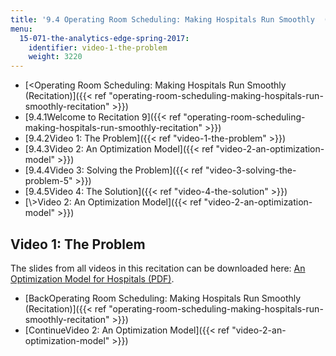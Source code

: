 ```yaml
---
title: '9.4 Operating Room Scheduling: Making Hospitals Run Smoothly  (Recitation)'
menu:
  15-071-the-analytics-edge-spring-2017:
    identifier: video-1-the-problem
    weight: 3220
---
```

*   [<Operating Room Scheduling: Making Hospitals Run Smoothly (Recitation)]({{< ref "operating-room-scheduling-making-hospitals-run-smoothly-recitation" >}})
*   [9.4.1Welcome to Recitation 9]({{< ref "operating-room-scheduling-making-hospitals-run-smoothly-recitation" >}})
*   [9.4.2Video 1: The Problem]({{< ref "video-1-the-problem" >}})
*   [9.4.3Video 2: An Optimization Model]({{< ref "video-2-an-optimization-model" >}})
*   [9.4.4Video 3: Solving the Problem]({{< ref "video-3-solving-the-problem-5" >}})
*   [9.4.5Video 4: The Solution]({{< ref "video-4-the-solution" >}})
*   [\\>Video 2: An Optimization Model]({{< ref "video-2-an-optimization-model" >}})

Video 1: The Problem
--------------------

The slides from all videos in this recitation can be downloaded here: [An Optimization Model for Hospitals (PDF)](https://open-learning-course-data.s3.amazonaws.com/15-071-the-analytics-edge-spring-2017/e4319f683e5e7f910c276f5157ef4545_MIT15_071S17_Unit9_Recitation.pdf).

*   [BackOperating Room Scheduling: Making Hospitals Run Smoothly (Recitation)]({{< ref "operating-room-scheduling-making-hospitals-run-smoothly-recitation" >}})
*   [ContinueVideo 2: An Optimization Model]({{< ref "video-2-an-optimization-model" >}})